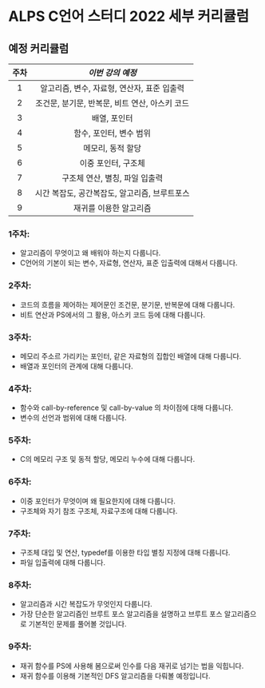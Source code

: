 # ALPS C언어 스터디 2022 세부 커리큘럼 

## 예정 커리큘럼

| 주차 |                *이번 강의 예정*                |
| :--: | :--------------------------------------------: |
|  1   |  알고리즘, 변수, 자료형, 연산자, 표준 입출력   |
|  2   | 조건문, 분기문, 반복문, 비트 연산, 아스키 코드 |
|  3   |                  배열, 포인터                  |
|  4   |            함수, 포인터, 변수 범위             |
|  5   |               메모리, 동적 할당                |
|  6   |              이중 포인터, 구조체               |
|  7   |         구조체 연산, 별칭, 파일 입출력         |
|  8   |         시간 복잡도, 공간복잡도, 알고리즘, 브루트포스         |
|  9   |         재귀를 이용한 알고리즘         |

### 1주차: 
- 알고리즘이 무엇이고 왜 배워야 하는지 다룹니다.
- C언어의 기본이 되는 변수, 자료형, 연산자, 표준 입출력에 대해서 다룹니다.

### 2주차:
- 코드의 흐름을 제어하는 제어문인 조건문, 분기문, 반복문에 대해 다룹니다.
- 비트 연산과 PS에서의 그 활용, 아스키 코드 등에 대해 다룹니다.

### 3주차:
- 메모리 주소르 가리키는 포인터, 같은 자료형의 집합인 배열에 대해 다룹니다.
- 배열과 포인터의 관계에 대해 다룹니다.

### 4주차:
- 함수와 call-by-reference 및 call-by-value 의 차이점에 대해 다룹니다.
- 변수의 선언과 범위에 대해 다룹니다.

### 5주차:
- C의 메모리 구조 및 동적 할당, 메모리 누수에 대해 다룹니다.

### 6주차:
- 이중 포인터가 무엇이며 왜 필요한지에 대해 다룹니다.
- 구조체와 자기 참조 구조체, 자료구조에 대해 다룹니다.

### 7주차:
- 구조체 대입 및 연산, typedef를 이용한 타입 별칭 지정에 대해 다룹니다.
- 파일 입출력에 대해 다룹니다.

### 8주차:
- 알고리즘과 시간 복잡도가 무엇인지 다룹니다.
- 가장 단순한 알고리즘인 브루트 포스 알고리즘을 설명하고 브루트 포스 알고리즘으로 기본적인 문제를 풀어볼 것입니다.

### 9주차:
- 재귀 함수를 PS에 사용해 봄으로써 인수를 다음 재귀로 넘기는 법을 익힙니다. 
- 재귀 함수를 이용해 기본적인 DFS 알고리즘을 다뤄볼 예정입니다.

